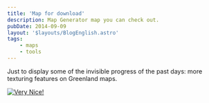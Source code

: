 ```yaml
---
title: 'Map for download'
description: Map Generator map you can check out.
pubDate: 2014-09-09
layout: '$layouts/BlogEnglish.astro'
tags:
    - maps
    - tools
---
```


Just to display some of the invisible progress of the past days: more texturing features on Greenland maps.

[![Very Nice!](/wp-content/uploads/2014/09/VERYNICE.png)](/wp-content/uploads/2014/09/VERYNICE.zip)
